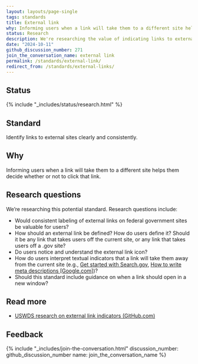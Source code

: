 ```yaml
---
layout: layouts/page-single
tags: standards
title: External link
why: Informing users when a link will take them to a different site helps them decide whether or not to click that link. 
status: Research
description: We're researching the value of indicating links to external sites clearly and consistently.
date: "2024-10-11"
github_discussion_number: 271
join_the_conversation_name: external link
permalink: /standards/external-link/
redirect_from: /standards/external-links/
---
```


## Status

{% include "_includes/status/research.html" %}

## Standard

Identify links to external sites clearly and consistently.

## Why

Informing users when a link will take them to a different site helps them decide whether or not to click that link. 

## Research questions

We’re researching this potential standard. Research questions include:
- Would consistent labeling of external links on federal government sites be valuable for users?
- How should an external link be defined? How do users define it? Should it be any link that takes users off the current site, or any link that takes users off a .gov site?
- Do users notice and understand the external link icon?
- How do users interpret textual indicators that a link will take them away from the current site (e.g., [Get started with Search.gov](https://search.gov/get-started/), [How to write meta descriptions [Google.com]](https://developers.google.com/search/docs/appearance/snippet#meta-descriptions))?
- Should this standard include guidance on when a link should open in a new window?

## Read more

- [USWDS research on external link indicators (GitHub.com)](https://github.com/uswds/uswds/wiki/2021-07-29-External-Link-Indicator-Research-Findings)

## Feedback

{% include "_includes/join-the-conversation.html" discussion_number: github_discussion_number name: join_the_conversation_name %}
